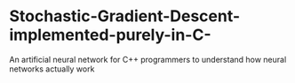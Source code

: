 # Stochastic-Gradient-Descent-implemented-purely-in-C-
An artificial neural network for C++ programmers to understand how neural networks actually work
